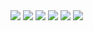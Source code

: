 
<img src="https://gitee.com/cpu_code/picture_bed/raw/master/20201102180025.png"/>
<img src="https://gitee.com/cpu_code/picture_bed/raw/master/20201102180043.png"/>
<img src="https://gitee.com/cpu_code/picture_bed/raw/master/20201102180105.png"/>

<img src="https://gitee.com/cpu_code/picture_bed/raw/master/20201102180259.png"/>
<img src="https://gitee.com/cpu_code/picture_bed/raw/master/20201102180326.png"/>
<img src="https://gitee.com/cpu_code/picture_bed/raw/master/20201102180344.png"/>